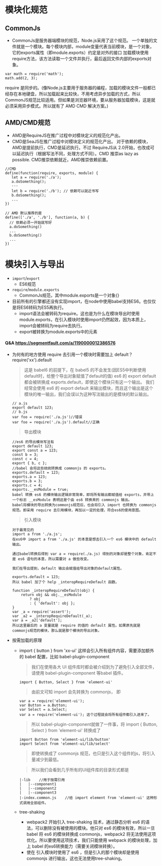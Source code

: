 # 模块化规范
## CommonJs 
+ CommonJs是服务器端模块的规范，Node.js采用了这个规范。
一个单独的文件就是一个模块。每个模块内部，module变量代表当前模块，是一个对象，它的exports属性（即module.exports）约定是对外的接口
加载模块使用require方法，该方法读取一个文件并执行，最后返回文件内部的exports对象。
```
var math = require('math');
math.add(2, 3);
```
require 是同步的。(像Node.js主要用于服务器的编程，加载的模块文件一般都已经存在本地硬盘，所以加载起来比较快，不用考虑异步加载的方式，所以CommonJS规范比较适用。但如果是浏览器环境，要从服务器加载模块，这是就必须采用异步模式。所以就有了 AMD  CMD 解决方案。)

## AMD/CMD规范
+ AMD是RequireJS在推广过程中对模块定义的规范化产出。
+ CMD是SeaJS在推广过程中对模块定义的规范化产出。
对于依赖的模块，AMD是提前执行，CMD是延迟执行。不过 RequireJS从 2.0开始，也改成可以延迟执行（根据写法不同，处理方式不同）。CMD 推崇as lazy as possible.
CMD推崇依赖就近，AMD推崇依赖前置。
```
//CMD
define(function(require, exports, module) {   
   let a = require('./a'); 
   a.doSomething();
   ···
   let b = require('./b'); // 依赖可以就近书写   
   b.doSomething();
   ... 
})

// AMD 默认推荐的是
define(['./a', './b'], function(a, b) { 
  // 依赖必须一开始就写好    
  a.doSomething()   
  ...
  b.doSomething()   
  ...
}) 
```
# 模块引入与导出
+ `import`/`export`
  + ES6规范
+ `require`/`module.exports`
  + CommonJs规范，其中module.exports是一个对象{}
+ 目前所有的引擎都还没有实现import，在node中使用babel支持ES6。也仅仅是将ES6转码为ES5再执行。
  + import语法会被转码为require。这也是为什么在模块导出时使用module.exports，在引入模块时使用import仍然起效，因为本质上，import会被转码为require去执行。
  + export被转换为module.exports中的元素

#### Q&A https://segmentfault.com/a/1190000012386576
+ 为何有的地方使用 require 去引用一个模块时需要加上 default？ require('xx').default
  > 这是 babel6 的前提下，在 babel5 的不会发生(因ES5中判断使用default时，给整个导出对象赋值了default的值)
  > es6 的 export default 都会被转换成 exports.default，即使这个模块只有这一个输出。 
  > 我们经常会使用 es6 的 export default 来输出模块，而且这个输出是这个模块的唯一输出，我们会误以为这种写法输出的是模块的默认输出。
  > 
    ```
    // a.js
    export default 123;
    // b.js 
    var foo = require('./a.js')//错误
    var foo = require('./a.js').default//正确
    ```
  > 导出模块
	```
	//es6 的导出模块写法有
	export default 123;
	export const a = 123;
	const b = 3;
	const c = 4;
	export { b, c };
	//babel 会将这些统统转换成 commonjs 的 exports。
	exports.default = 123;
	exports.a = 123;
	exports.b = 3;
	exports.c = 4;
	exports.__esModule = true;
	babel 转换 es6 的模块输出逻辑非常简单，即将所有输出都赋值给 exports，并带上一个标志 __esModule 表明这是个由 es6 转换来的 commonjs 输出。
	babel将模块的导出转换为commonjs规范后，也会将引入 import 也转换为 commonjs 规范。即采用 require 去引用模块，再加以一定的处理，符合es6的使用意图。
    ```
  > 引入模块
    ```
	对于最常见的
    import a from './a.js';
    在es6中 import a from './a.js' 的本意是想去引入一个 es6 模块中的 default 输出。
    
    通过babel转换后得到 var a = require(./a.js) 得到的对象却是整个对象，肯定不是 es6 语句的本意，所以需要对 a 做些改变。
    
    我们在导出提到，default 输出会赋值给导出对象的default属性。
    
    exports.default = 123;
    所以 babel 加了个 help _interopRequireDefault 函数。
    
    function _interopRequireDefault(obj) {
        return obj && obj.__esModule
            ? obj
            : { 'default': obj };
    }
    var _a = require('assert');
    var _a2 = _interopRequireDefault(_a);
    var a = _a2['default'];
    所以这里最后的 a 变量就是 require 的值的 default 属性。如果原先就是commonjs规范的模块，那么就是那个模块的导出对象。
    ```
+ 按需加载的原理
  + import { button } from 'xx-ui' 这样会引入所有组件内容，需要添加额外的 babel 配置，比如 babel-plugin-component
    > 我们在使用各大 UI 组件库时都会被介绍到为了避免引入全部文件，请使用 babel-plugin-component 等babel 插件。
      ```
      import { Button, Select } from 'element-ui'
      ```
    > 由前文可知 import 会先转换为 commonjs， 即
      ```
      var a = require('element-ui');
      var Button = a.Button;
      var Select = a.Select;
      var a = require('element-ui'); 这个过程就会将所有组件都引入进来了。
      ```
    > 所以 babel-plugin-component就做了一件事，将 import { Button, Select } from 'element-ui' 转换成了
      ```
      import Button from 'element-ui/lib/button'
      import Select from 'element-ui/lib/select'
      ```
    > 即使转换成了 commonjs 规范，也只是引入这个组件的js，将引入量减少到最低。
      
    > 所以我们会看到几乎所有的UI组件库的目录形式都是
      ```
      |-lib    //用于按需引用
      |   |--component1
      |   |--component2
      |   |--component3
      |-index.common.js    //给 import element from 'element-ui' 这种形式调用全部组件。  
      ```
  + tree-shaking
	+ webpack2 开始引入 tree-shaking 技术，通过静态分析 es6 的语法，可以删除没有被使用的模块。他只对 es6 的模块有效，所以一旦 babel 将 es6 的模块转换成 commonjs，webpack2 将无法使用这项优化。所以要使用这项技术，我们只能使用 webpack 的模块处理，加上 babel 的es6转换能力（需要关闭模块转换）。
    + 使在 引入模块时使用了 es6 ，但是引入的那个模块却是使用 commonjs 进行输出，这也无法使用tree-shaking。
  
  
  
  
  
  
  
  
  
  